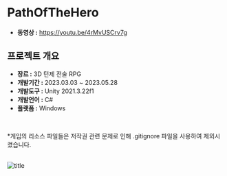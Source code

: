 # PathOfTheHero

- **동영상 :** https://youtu.be/4rMvUSCrv7g </br>

## 프로젝트 개요

- **장르 :** 3D 턴제 전술 RPG </br>
- **개발기간 :** 2023.03.03 ~ 2023.05.28 </br>
- **개발도구 :** Unity 2021.3.22f1 </br>
- **개발언어 :** C# </br>
- **플랫폼 :** Windows </br>
</br>

*게임의 리소스 파일들은 저작권 관련 문제로 인해 .gitignore 파일을 사용하여 제외시켰습니다. </br>
</br>

![title](https://github.com/A6ly/PathOfTheHero/assets/32415358/e5644da5-2907-44b2-83ef-136d89252643)</br>
